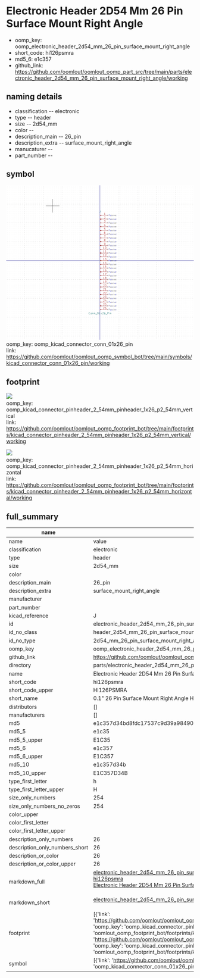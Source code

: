 # Electronic Header 2D54 Mm 26 Pin Surface Mount Right Angle

  
* oomp_key: oomp_electronic_header_2d54_mm_26_pin_surface_mount_right_angle 
* short_code: hi126psmra
* md5_6: e1c357  
* github_link: https://github.com/oomlout/oomlout_oomp_part_src/tree/main/parts/electronic_header_2d54_mm_26_pin_surface_mount_right_angle/working  
## naming details
* classification -- electronic
* type -- header
* size -- 2d54_mm
* color -- 
* description_main -- 26_pin
* description_extra -- surface_mount_right_angle
* manucaturer -- 
* part_number -- 



## symbol

![](symbol/0/working/working_600.png)  
oomp_key: oomp_kicad_connector_conn_01x26_pin  
link: https://github.com/oomlout/oomlout_oomp_symbol_bot/tree/main/symbols/kicad_connector_conn_01x26_pin/working  

## footprint

![](footprint/0/working/working_600.png)  
oomp_key: oomp_kicad_connector_pinheader_2_54mm_pinheader_1x26_p2_54mm_vertical  
link: https://github.com/oomlout/oomlout_oomp_footprint_bot/tree/main/footprints/kicad_connector_pinheader_2_54mm_pinheader_1x26_p2_54mm_vertical/working  

![](footprint/0/working/working_600.png)  
oomp_key: oomp_kicad_connector_pinheader_2_54mm_pinheader_1x26_p2_54mm_horizontal  
link: https://github.com/oomlout/oomlout_oomp_footprint_bot/tree/main/footprints/kicad_connector_pinheader_2_54mm_pinheader_1x26_p2_54mm_horizontal/working  

## full_summary
| name | value | 
| --- | --- | 
| name | value | 
| classification | electronic | 
| type | header | 
| size | 2d54_mm | 
| color |  | 
| description_main | 26_pin | 
| description_extra | surface_mount_right_angle | 
| manufacturer |  | 
| part_number |  | 
| kicad_reference | J | 
| id | electronic_header_2d54_mm_26_pin_surface_mount_right_angle | 
| id_no_class | header_2d54_mm_26_pin_surface_mount_right_angle | 
| id_no_type | 2d54_mm_26_pin_surface_mount_right_angle | 
| oomp_key | oomp_electronic_header_2d54_mm_26_pin_surface_mount_right_angle | 
| github_link | https://github.com/oomlout/oomlout_oomp_part_src/tree/main/parts/electronic_header_2d54_mm_26_pin_surface_mount_right_angle/working | 
| directory | parts/electronic_header_2d54_mm_26_pin_surface_mount_right_angle | 
| name | Electronic Header 2D54 Mm 26 Pin Surface Mount Right Angle | 
| short_code | hi126psmra | 
| short_code_upper | HI126PSMRA | 
| short_name | 0.1" 26 Pin Surface Mount Right Angle Header | 
| distributors | [] | 
| manufacturers | [] | 
| md5 | e1c357d34bd8fdc17537c9d39a984907 | 
| md5_5 | e1c35 | 
| md5_5_upper | E1C35 | 
| md5_6 | e1c357 | 
| md5_6_upper | E1C357 | 
| md5_10 | e1c357d34b | 
| md5_10_upper | E1C357D34B | 
| type_first_letter | h | 
| type_first_letter_upper | H | 
| size_only_numbers | 254 | 
| size_only_numbers_no_zeros | 254 | 
| color_upper |  | 
| color_first_letter |  | 
| color_first_letter_upper |  | 
| description_only_numbers | 26 | 
| description_only_numbers_short | 26 | 
| description_or_color | 26 | 
| description_or_color_upper | 26 | 
| markdown_full | [electronic_header_2d54_mm_26_pin_surface_mount_right_angle](https://github.com/oomlout/oomlout_oomp_part_src/tree/main/parts/electronic_header_2d54_mm_26_pin_surface_mount_right_angle/working)<br>[hi126psmra](https://github.com/oomlout/oomlout_oomp_part_src/tree/main/parts/electronic_header_2d54_mm_26_pin_surface_mount_right_angle/working)<br>[Electronic Header 2D54 Mm 26 Pin Surface Mount Right Angle](https://github.com/oomlout/oomlout_oomp_part_src/tree/main/parts/electronic_header_2d54_mm_26_pin_surface_mount_right_angle/working)<br><br> | 
| markdown_short | [electronic_header_2d54_mm_26_pin_surface_mount_right_angle](https://github.com/oomlout/oomlout_oomp_part_src/tree/main/parts/electronic_header_2d54_mm_26_pin_surface_mount_right_angle/working)<br><br> | 
| footprint | [{'link': 'https://github.com/oomlout/oomlout_oomp_footprint_bot/tree/main/foootprntss/kicad_connector_pinheader_2_54mm_pinheader_1x26_p2_54mm_vertical', 'oomp_key': 'oomp_kicad_connector_pinheader_2_54mm_pinheader_1x26_p2_54mm_vertical', 'directory': 'oomlout_oomp_footprint_bot/footprints/kicad_connector_pinheader_2_54mm_pinheader_1x26_p2_54mm_vertical//working/working.kicad_mod'}, {'link': 'https://github.com/oomlout/oomlout_oomp_footprint_bot/tree/main/foootprntss/kicad_connector_pinheader_2_54mm_pinheader_1x26_p2_54mm_horizontal', 'oomp_key': 'oomp_kicad_connector_pinheader_2_54mm_pinheader_1x26_p2_54mm_horizontal', 'directory': 'oomlout_oomp_footprint_bot/footprints/kicad_connector_pinheader_2_54mm_pinheader_1x26_p2_54mm_horizontal//working/working.kicad_mod'}] | 
| symbol | [{'link': 'https://github.com/oomlout/oomlout_oomp_symbol_bot/tree/main/symbols/kicad_connector_conn_01x26_pin', 'oomp_key': 'oomp_kicad_connector_conn_01x26_pin', 'directory': 'oomlout_oomp_symbol_bot/symbols/kicad_connector_conn_01x26_pin//working/working.kicad_sym'}] | 

